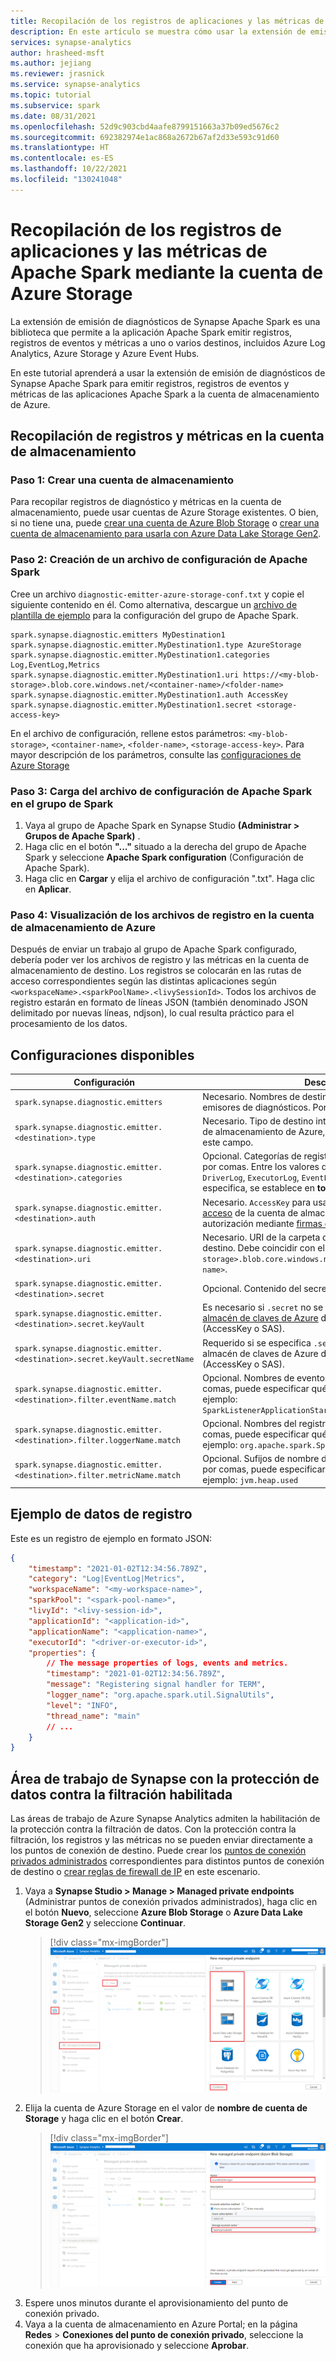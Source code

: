 ```yaml
---
title: Recopilación de los registros de aplicaciones y las métricas de Apache Spark mediante la cuenta de Azure Storage
description: En este artículo se muestra cómo usar la extensión de emisión de diagnósticos de Synapse Spark para recopilar registros, registros de eventos y metrics.cluster y cómo se integran los paneles de Grafana.
services: synapse-analytics
author: hrasheed-msft
ms.author: jejiang
ms.reviewer: jrasnick
ms.service: synapse-analytics
ms.topic: tutorial
ms.subservice: spark
ms.date: 08/31/2021
ms.openlocfilehash: 52d9c903cbd4aafe8799151663a37b09ed5676c2
ms.sourcegitcommit: 692382974e1ac868a2672b67af2d33e593c91d60
ms.translationtype: HT
ms.contentlocale: es-ES
ms.lasthandoff: 10/22/2021
ms.locfileid: "130241048"
---
```

# <a name="collect-your-apache-spark-applications-logs-and-metrics-using-azure-storage-account"></a>Recopilación de los registros de aplicaciones y las métricas de Apache Spark mediante la cuenta de Azure Storage

La extensión de emisión de diagnósticos de Synapse Apache Spark es una biblioteca que permite a la aplicación Apache Spark emitir registros, registros de eventos y métricas a uno o varios destinos, incluidos Azure Log Analytics, Azure Storage y Azure Event Hubs. 

En este tutorial aprenderá a usar la extensión de emisión de diagnósticos de Synapse Apache Spark para emitir registros, registros de eventos y métricas de las aplicaciones Apache Spark a la cuenta de almacenamiento de Azure.

## <a name="collect-logs-and-metrics-to-storage-account"></a>Recopilación de registros y métricas en la cuenta de almacenamiento

### <a name="step-1-create-a-storage-account"></a>Paso 1: Crear una cuenta de almacenamiento

Para recopilar registros de diagnóstico y métricas en la cuenta de almacenamiento, puede usar cuentas de Azure Storage existentes. O bien, si no tiene una, puede [crear una cuenta de Azure Blob Storage](../../storage/common/storage-account-create.md) o [crear una cuenta de almacenamiento para usarla con Azure Data Lake Storage Gen2](../../storage/blobs/create-data-lake-storage-account.md).

### <a name="step-2-create-an-apache-spark-configuration-file"></a>Paso 2: Creación de un archivo de configuración de Apache Spark

Cree un archivo `diagnostic-emitter-azure-storage-conf.txt` y copie el siguiente contenido en él. Como alternativa, descargue un [archivo de plantilla de ejemplo](https://go.microsoft.com/fwlink/?linkid=2169375) para la configuración del grupo de Apache Spark.

```
spark.synapse.diagnostic.emitters MyDestination1
spark.synapse.diagnostic.emitter.MyDestination1.type AzureStorage
spark.synapse.diagnostic.emitter.MyDestination1.categories Log,EventLog,Metrics
spark.synapse.diagnostic.emitter.MyDestination1.uri https://<my-blob-storage>.blob.core.windows.net/<container-name>/<folder-name>
spark.synapse.diagnostic.emitter.MyDestination1.auth AccessKey
spark.synapse.diagnostic.emitter.MyDestination1.secret <storage-access-key>
```

En el archivo de configuración, rellene estos parámetros: `<my-blob-storage>`, `<container-name>`, `<folder-name>`, `<storage-access-key>`.
Para mayor descripción de los parámetros, consulte las [configuraciones de Azure Storage](#available-configurations)

### <a name="step-3-upload-the-apache-spark-configuration-file-to-spark-pool"></a>Paso 3: Carga del archivo de configuración de Apache Spark en el grupo de Spark

1. Vaya al grupo de Apache Spark en Synapse Studio **(Administrar > Grupos de Apache Spark)** .
1. Haga clic en el botón **"..."** situado a la derecha del grupo de Apache Spark y seleccione **Apache Spark configuration** (Configuración de Apache Spark).
1. Haga clic en **Cargar** y elija el archivo de configuración ".txt". Haga clic en **Aplicar**.

### <a name="step-4-view-the-logs-files-in-azure-storage-account"></a>Paso 4: Visualización de los archivos de registro en la cuenta de almacenamiento de Azure


Después de enviar un trabajo al grupo de Apache Spark configurado, debería poder ver los archivos de registro y las métricas en la cuenta de almacenamiento de destino.
Los registros se colocarán en las rutas de acceso correspondientes según las distintas aplicaciones según `<workspaceName>.<sparkPoolName>.<livySessionId>`.
Todos los archivos de registro estarán en formato de líneas JSON (también denominado JSON delimitado por nuevas líneas, ndjson), lo cual resulta práctico para el procesamiento de los datos.

## <a name="available-configurations"></a>Configuraciones disponibles

| Configuración | Descripción |
| --- | --- |
| `spark.synapse.diagnostic.emitters`                                         | Necesario. Nombres de destino separados por comas de emisores de diagnósticos. Por ejemplo: `MyDest1,MyDest2` |
| `spark.synapse.diagnostic.emitter.<destination>.type`                       | Necesario. Tipo de destino integrado. Para habilitar el destino de almacenamiento de Azure, `AzureStorage` debe incluirse en este campo. |
| `spark.synapse.diagnostic.emitter.<destination>.categories`                 | Opcional. Categorías de registro seleccionadas separadas por comas. Entre los valores disponibles se incluyen: `DriverLog`, `ExecutorLog`, `EventLog` y `Metrics`. Si no se especifica, se establece en **todas** categorías. |
| `spark.synapse.diagnostic.emitter.<destination>.auth`                       | Necesario. `AccessKey` para usar la autorización de [clave de acceso](../../storage/common/storage-account-keys-manage.md) de la cuenta de almacenamiento. `SAS` para la autorización mediante [firmas de acceso compartido](../../storage/common/storage-sas-overview.md). |
| `spark.synapse.diagnostic.emitter.<destination>.uri`                        | Necesario. URI de la carpeta del contenedor de blobs de destino. Debe coincidir con el patrón `https://<my-blob-storage>.blob.core.windows.net/<container-name>/<folder-name>`. |
| `spark.synapse.diagnostic.emitter.<destination>.secret`                     | Opcional. Contenido del secreto (AccessKey o SAS). |
| `spark.synapse.diagnostic.emitter.<destination>.secret.keyVault`            | Es necesario si `.secret` no se especifica. Nombre del [almacén de claves de Azure](../../key-vault/general/overview.md) donde se almacena el secreto (AccessKey o SAS). |
| `spark.synapse.diagnostic.emitter.<destination>.secret.keyVault.secretName` | Requerido si se especifica `.secret.keyVault`. Nombre del almacén de claves de Azure donde se almacena el secreto (AccessKey o SAS). |
| `spark.synapse.diagnostic.emitter.<destination>.filter.eventName.match`     | Opcional. Nombres de eventos de Spark separados por comas, puede especificar qué eventos se recopilan. Por ejemplo: `SparkListenerApplicationStart,SparkListenerApplicationEnd` |
| `spark.synapse.diagnostic.emitter.<destination>.filter.loggerName.match`    | Opcional. Nombres del registrador log4j separados por comas, puede especificar qué registros se recopilan. Por ejemplo: `org.apache.spark.SparkContext,org.example.Logger` |
| `spark.synapse.diagnostic.emitter.<destination>.filter.metricName.match`    | Opcional. Sufijos de nombre de métrica de Spark separados por comas, puede especificar qué métricas se recopilan. Por ejemplo: `jvm.heap.used` |

## <a name="log-data-sample"></a>Ejemplo de datos de registro

Este es un registro de ejemplo en formato JSON:

```json
{
    "timestamp": "2021-01-02T12:34:56.789Z",
    "category": "Log|EventLog|Metrics",
    "workspaceName": "<my-workspace-name>",
    "sparkPool": "<spark-pool-name>",
    "livyId": "<livy-session-id>",
    "applicationId": "<application-id>",
    "applicationName": "<application-name>",
    "executorId": "<driver-or-executor-id>",
    "properties": {
        // The message properties of logs, events and metrics.
        "timestamp": "2021-01-02T12:34:56.789Z",
        "message": "Registering signal handler for TERM",
        "logger_name": "org.apache.spark.util.SignalUtils",
        "level": "INFO",
        "thread_name": "main"
        // ...
    }
}
```

## <a name="synapse-workspace-with-data-exfiltration-protection-enabled"></a>Área de trabajo de Synapse con la protección de datos contra la filtración habilitada

Las áreas de trabajo de Azure Synapse Analytics admiten la habilitación de la protección contra la filtración de datos. Con la protección contra la filtración, los registros y las métricas no se pueden enviar directamente a los puntos de conexión de destino. Puede crear los [puntos de conexión privados administrados](../../synapse-analytics/security/synapse-workspace-managed-private-endpoints.md) correspondientes para distintos puntos de conexión de destino o [crear reglas de firewall de IP](../../synapse-analytics/security/synapse-workspace-ip-firewall.md) en este escenario.


1. Vaya a **Synapse Studio > Manage > Managed private endpoints** (Administrar puntos de conexión privados administrados), haga clic en el botón **Nuevo**, seleccione **Azure Blob Storage** o **Azure Data Lake Storage Gen2** y seleccione **Continuar**.
   > [!div class="mx-imgBorder"]
   > ![Creación del punto de conexión privado administrado 1](./media/azure-synapse-diagnostic-emitters-azure-storage/create-private-endpoint-1.png)
2. Elija la cuenta de Azure Storage en el valor de **nombre de cuenta de Storage** y haga clic en el botón **Crear**.
   > [!div class="mx-imgBorder"]
   > ![Creación del punto de conexión privado administrado 2](./media/azure-synapse-diagnostic-emitters-azure-storage/create-private-endpoint-2.png)
3. Espere unos minutos durante el aprovisionamiento del punto de conexión privado.
4. Vaya a la cuenta de almacenamiento en Azure Portal; en la página **Redes** > **Conexiones del punto de conexión privado**, seleccione la conexión que ha aprovisionado y seleccione **Aprobar**.



